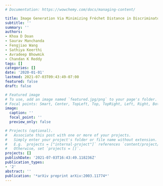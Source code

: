 ```yaml
---
# Documentation: https://wowchemy.com/docs/managing-content/

title: Image Generation Via Minimizing Fréchet Distance in Discriminator Feature Space
subtitle: ''
summary: ''
authors:
- Khoa D Doan
- Saurav Manchanda
- Fengjiao Wang
- Sathiya Keerthi
- Avradeep Bhowmik
- Chandan K Reddy
tags: []
categories: []
date: '2020-01-01'
lastmod: 2021-07-03T09:43:49-07:00
featured: false
draft: false

# Featured image
# To use, add an image named `featured.jpg/png` to your page's folder.
# Focal points: Smart, Center, TopLeft, Top, TopRight, Left, Right, BottomLeft, Bottom, BottomRight.
image:
  caption: ''
  focal_point: ''
  preview_only: false

# Projects (optional).
#   Associate this post with one or more of your projects.
#   Simply enter your project's folder or file name without extension.
#   E.g. `projects = ["internal-project"]` references `content/project/deep-learning/index.md`.
#   Otherwise, set `projects = []`.
projects: []
publishDate: '2021-07-03T16:43:49.118236Z'
publication_types:
- '2'
abstract: ''
publication: '*arXiv preprint arXiv:2003.11774*'
---
```


